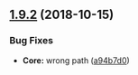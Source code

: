 ## [1.9.2](https://github.com/alibaba-fusion/next/compare/1.9.1...1.9.2) (2018-10-15)


### Bug Fixes

* **Core:** wrong path ([a94b7d0](https://github.com/alibaba-fusion/next/commit/a94b7d0))


